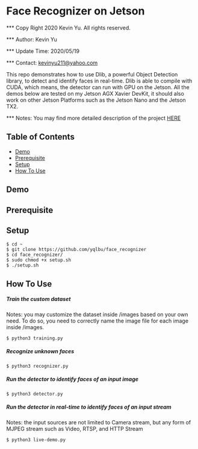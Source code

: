 # Face Recognizer on Jetson

*** Copy Right 2020 Kevin Yu. All rights reserved.

*** Author: Kevin Yu

*** Update Time: 2020/05/19

*** Contact: kevinyu211@yahoo.com

This repo demonstrates how to use Dlib, a powerful Object Detection library, to detect and identify faces in real-time. Dlib is able to compile with CUDA, which means, the detector can run with GPU on the Jetson. All the demos below are tested on my Jetson AGX Xavier DevKit, it should also work on other Jetson Platforms such as the Jetson Nano and the Jetson TX2.

*** Notes: You may find more detailed description of the project [HERE](https://hikariai.net)

Table of Contents
-----------------

* [Demo](#demo)
* [Prerequisite](#prerequisite)
* [Setup](#setup)
* [How To Use](#how-to-use)

Demo
----

<a name="demo"></a>

Prerequisite
------------

<a name="prerequisite"></a>

Setup
-----

```shell script
$ cd ~
$ git clone https://github.com/yqlbu/face_recognizer
$ cd face_recognizer/
$ sudo chmod +x setup.sh
$ ./setup.sh
```

<a name="setup"></a>

How To Use
----------

##### Train the custom dataset

Notes: you may customize the dataset inside /images based on your own need. To do so, you need to correctly name the image file for each image inside /images.

```shell script
$ python3 training.py
```

##### Recognize unknown faces

```shell script
$ python3 recognizer.py
```

##### Run the detector to identify faces of an input image

```shell script
$ python3 detector.py
```

##### Run the detector in real-time to identify faces of an input stream

Notes: the input sources are not limited to Camera stream, but any form of MJPEG stream such as Video, RTSP, and HTTP Stream

```shell script
$ python3 live-demo.py
```

<a name="how-to-use"></a>
